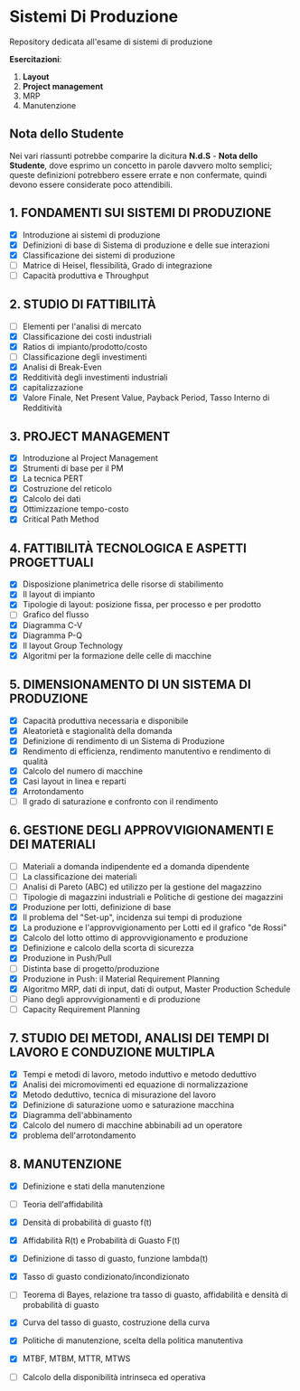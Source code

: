 # Sistemi Di Produzione
Repository dedicata all'esame di sistemi di produzione

**Esercitazioni**:

1. **Layout**
2. **Project management**
3. MRP
4. Manutenzione

## Nota dello Studente

Nei vari riassunti potrebbe comparire la dicitura  **N.d.S** - **Nota dello Studente**, dove esprimo un concetto in parole davvero molto semplici; queste definizioni potrebbero essere errate e non confermate, quindi devono essere considerate poco attendibili.

## 1. FONDAMENTI SUI SISTEMI DI PRODUZIONE
- [x] Introduzione ai sistemi di produzione
- [x] Definizioni di base di Sistema di produzione e delle sue interazioni
- [x] Classificazione dei sistemi di produzione
- [ ] Matrice di Heisel, flessibilità, Grado di integrazione
- [ ] Capacità produttiva e Throughput

## 2. STUDIO DI FATTIBILITÀ
- [ ] Elementi per l'analisi di mercato
- [x] Classificazione dei costi industriali
- [x] Ratios di impianto/prodotto/costo
- [ ] Classificazione degli investimenti
- [x] Analisi di Break-Even
- [x] Redditività degli investimenti industriali 
- [x] capitalizzazione
- [x] Valore Finale, Net Present Value, Payback Period, Tasso Interno di Redditività

## 3. PROJECT MANAGEMENT
- [x] Introduzione al Project Management
- [x] Strumenti di base per il PM
- [x] La tecnica PERT
- [x] Costruzione del reticolo
- [x] Calcolo dei dati
- [x] Ottimizzazione tempo-costo
- [x] Critical Path Method

## 4. FATTIBILITÀ TECNOLOGICA E ASPETTI PROGETTUALI
- [x] Disposizione planimetrica delle risorse di stabilimento
- [x] Il layout di impianto
- [x] Tipologie di layout: posizione fissa, per processo e per prodotto
- [ ] Grafico del flusso
- [x] Diagramma C-V
- [x] Diagramma P-Q
- [x] Il layout Group Technology
- [x] Algoritmi per la formazione delle celle di macchine

## 5. DIMENSIONAMENTO DI UN SISTEMA DI PRODUZIONE
- [x] Capacità produttiva necessaria e disponibile
- [x] Aleatorietà e stagionalità della domanda
- [x] Definizione di rendimento di un Sistema di Produzione
- [x] Rendimento di efficienza, rendimento manutentivo e rendimento di qualità
- [x] Calcolo del numero di macchine
- [x] Casi layout in linea e reparti
- [x] Arrotondamento
- [ ] Il grado di saturazione e confronto con il rendimento

## 6. GESTIONE DEGLI APPROVVIGIONAMENTI E DEI MATERIALI
- [ ] Materiali a domanda indipendente ed a domanda dipendente
- [ ] La classificazione dei materiali
- [ ] Analisi di Pareto (ABC) ed utilizzo per la gestione del magazzino
- [ ] Tipologie di magazzini industriali e Politiche di gestione dei magazzini
- [x] Produzione per lotti, definizione di base
- [x] Il problema del "Set-up", incidenza sui tempi di produzione
- [x] La produzione e l'approvvigionamento per Lotti ed il grafico "de Rossi"
- [x] Calcolo del lotto ottimo di approvvigionamento e produzione
- [x] Definizione e calcolo della scorta di sicurezza
- [x] Produzione in Push/Pull
- [ ] Distinta base di progetto/produzione
- [x] Produzione in Push: il Material Requirement Planning
- [x] Algoritmo MRP, dati di input, dati di output, Master Production Schedule
- [ ] Piano degli approvvigionamenti e di produzione
- [ ] Capacity Requirement Planning

## 7. STUDIO DEI METODI, ANALISI DEI TEMPI DI LAVORO E CONDUZIONE MULTIPLA
- [x] Tempi e metodi di lavoro, metodo induttivo e metodo deduttivo
- [x] Analisi dei micromovimenti ed equazione di normalizzazione
- [x] Metodo deduttivo, tecnica di misurazione del lavoro
- [x] Definizione di saturazione uomo e saturazione macchina
- [x] Diagramma dell'abbinamento
- [x] Calcolo del numero di macchine abbinabili ad un operatore
- [x] problema dell'arrotondamento

## 8. MANUTENZIONE
- [x] Definizione e stati della manutenzione
- [ ] Teoria dell'affidabilità
- [x] Densità di probabilità di guasto f(t)
- [x] Affidabilità R(t) e Probabilità di Guasto F(t)
- [x] Definizione di tasso di guasto, funzione lambda(t)
- [x] Tasso di guasto condizionato/incondizionato
- [ ] Teorema di Bayes, relazione tra tasso di guasto, affidabilità e densità di probabilità di guasto
- [x] Curva del tasso di guasto, costruzione della curva
- [x] Politiche di manutenzione, scelta della politica manutentiva
- [x] MTBF, MTBM, MTTR, MTWS
- [ ] Calcolo della disponibilità intrinseca ed operativa

